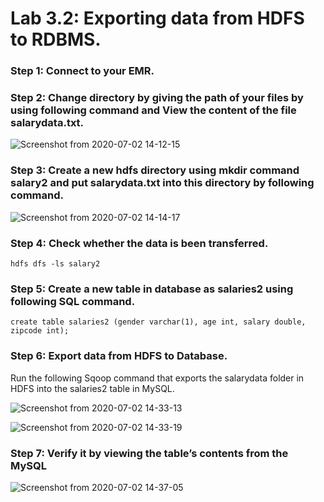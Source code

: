 # Lab 3.2: Exporting data from HDFS to RDBMS.

### Step 1: Connect to your EMR.

### Step 2: Change directory by giving the path of your files by using following command and View the content of the file salarydata.txt.

![Screenshot from 2020-07-02 14-12-15](https://user-images.githubusercontent.com/64689497/86355453-4e182200-bc88-11ea-862a-6330aaf9800b.png)

### Step 3: Create a new hdfs directory using mkdir command salary2 and put salarydata.txt into this directory by following command.

![Screenshot from 2020-07-02 14-14-17](https://user-images.githubusercontent.com/64689497/86355484-5a9c7a80-bc88-11ea-9ec1-4137e0d358bf.png)

### Step 4: Check whether the data is been transferred.
    hdfs dfs -ls salary2

### Step 5: Create a new table in database as salaries2 using following SQL command.

    create table salaries2 (gender varchar(1), age int, salary double, zipcode int);
    
### Step 6: Export data from HDFS to Database.

Run the following Sqoop command that exports the salarydata folder in HDFS into the salaries2 table in MySQL.

![Screenshot from 2020-07-02 14-33-13](https://user-images.githubusercontent.com/64689497/86355515-65570f80-bc88-11ea-876b-06b7456a6df6.png)

![Screenshot from 2020-07-02 14-33-19](https://user-images.githubusercontent.com/64689497/86355520-68ea9680-bc88-11ea-8753-b3c730cafbb2.png)

### Step 7: Verify it by viewing the table’s contents from the MySQL

![Screenshot from 2020-07-02 14-37-05](https://user-images.githubusercontent.com/64689497/86355540-73a52b80-bc88-11ea-9a94-860fe6ed42e9.png)





